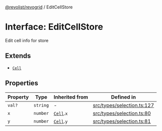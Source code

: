 [@revolist/revogrid](README.md) / EditCellStore

# Interface: EditCellStore

Edit cell info for store

## Extends

- [`Cell`](Interface.Cell.md)

## Properties

| Property | Type | Inherited from | Defined in |
| ------ | ------ | ------ | ------ |
| `val?` | `string` | - | [src/types/selection.ts:127](https://github.com/revolist/revogrid/blob/8958a60bd3054871bb3d1706c4eb92c83a8c6b6c/src/types/selection.ts#L127) |
| `x` | `number` | [`Cell`](Interface.Cell.md).`x` | [src/types/selection.ts:80](https://github.com/revolist/revogrid/blob/8958a60bd3054871bb3d1706c4eb92c83a8c6b6c/src/types/selection.ts#L80) |
| `y` | `number` | [`Cell`](Interface.Cell.md).`y` | [src/types/selection.ts:81](https://github.com/revolist/revogrid/blob/8958a60bd3054871bb3d1706c4eb92c83a8c6b6c/src/types/selection.ts#L81) |
